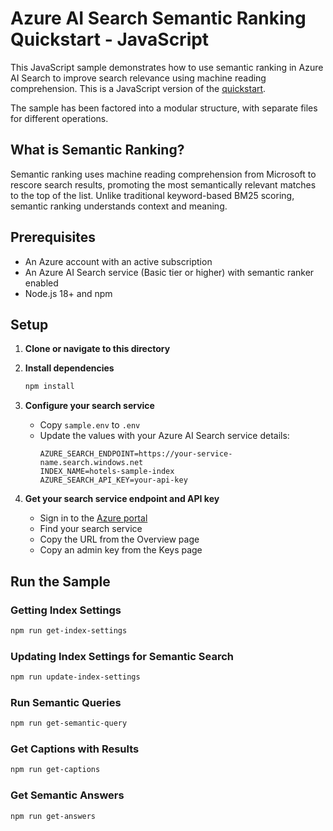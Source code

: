 # Azure AI Search Semantic Ranking Quickstart - JavaScript

This JavaScript sample demonstrates how to use semantic ranking in Azure AI Search to improve search relevance using machine reading comprehension. This is a JavaScript version of the [quickstart](https://learn.microsoft.com/azure/search/search-get-started-semantic).

The sample has been factored into a modular structure, with separate files for different operations.

## What is Semantic Ranking?

Semantic ranking uses machine reading comprehension from Microsoft to rescore search results, promoting the most semantically relevant matches to the top of the list. Unlike traditional keyword-based BM25 scoring, semantic ranking understands context and meaning.

## Prerequisites

- An Azure account with an active subscription
- An Azure AI Search service (Basic tier or higher) with semantic ranker enabled
- Node.js 18+ and npm

## Setup

1. **Clone or navigate to this directory**

2. **Install dependencies**
   ```bash
   npm install
   ```

3. **Configure your search service**
   - Copy `sample.env` to `.env`
   - Update the values with your Azure AI Search service details:
     ```
     AZURE_SEARCH_ENDPOINT=https://your-service-name.search.windows.net
     INDEX_NAME=hotels-sample-index
     AZURE_SEARCH_API_KEY=your-api-key
     ```

4. **Get your search service endpoint and API key**
   - Sign in to the [Azure portal](https://portal.azure.com/)
   - Find your search service
   - Copy the URL from the Overview page
   - Copy an admin key from the Keys page

## Run the Sample

### Getting Index Settings
```bash
npm run get-index-settings
```

### Updating Index Settings for Semantic Search
```bash
npm run update-index-settings
```

### Run Semantic Queries
```bash
npm run get-semantic-query
```

### Get Captions with Results
```bash
npm run get-captions
```

### Get Semantic Answers
```bash
npm run get-answers
```
